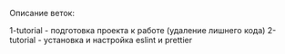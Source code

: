 Описание веток:

1-tutorial - подготовка проекта к работе (удаление лишнего кода)
2-tutorial - установка и настройка eslint и prettier
